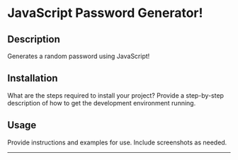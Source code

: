 # JavaScript Password Generator!

## Description 

Generates a random password using JavaScript!

<!-- If you're new to Markdown, read the GitHub guide on [Mastering Markdown](https://guides.github.com/features/mastering-markdown/). -->

<!-- If you need an example of a good README, check out [the VSCode repository](https://github.com/microsoft/vscode). -->

## Installation

What are the steps required to install your project? Provide a step-by-step description of how to get the development environment running.


## Usage 

Provide instructions and examples for use. Include screenshots as needed. 


<!-- ## Credits

List your collaborators, if any, with links to their GitHub profiles.

If you used any third-party assets that require attribution, list the creators with links to their primary web presence in this section.

If you followed tutorials, include links to those here as well. -->


<!-- 
## License

The last section of a good README is a license. This lets other developers know what they can and cannot do with your project. If you need help choosing a license, use [https://choosealicense.com/](https://choosealicense.com/) -->


---
